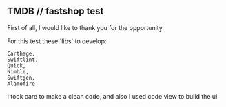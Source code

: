 ## TMDB // fastshop test

First of all, I would like to thank you for the opportunity.

For this test these 'libs' to develop:

	Carthage,
	Swiftlint,
	Quick,
	Nimble,
	Swiftgen,
	Alamofire


I took care to make a clean code, and also I used code view to build the ui.
